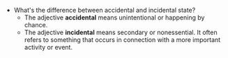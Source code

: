 - What's the difference between accidental and incidental state?
    - The adjective __accidental__ means unintentional or happening by chance.
    - The adjective __incidental__ means secondary or nonessential. It often refers to something that occurs in connection with a more important activity or event.

